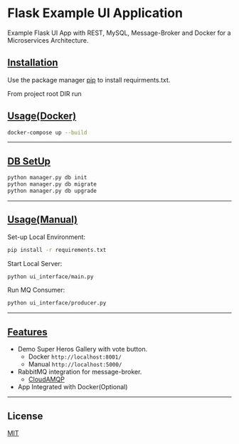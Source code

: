 # Flask Example UI Application

Example Flask UI App with REST, MySQL, Message-Broker and Docker for a Microservices Architecture.

## <u>Installation</u>

Use the package manager [pip](https://pip.pypa.io/en/stable/) to install requirments.txt.

From project root DIR run

## <u>Usage(Docker)</u>

```bash
docker-compose up --build
```

---

## <u>DB SetUp</u>

```bash
python manager.py db init
python manager.py db migrate
python manager.py db upgrade
```

---

## <u>Usage(Manual)</u>

Set-up Local Environment:

```bash
pip install -r requirements.txt
```

Start Local Server:

```bash
python ui_interface/main.py
```

Run MQ Consumer:

```bash
python ui_interface/producer.py
```

---

## <u>Features</u>

* Demo Super Heros Gallery with vote button.
  * Docker `http://localhost:8001/`
  * Manual `http://localhost:5000/`
* RabbitMQ integration for message-broker.
  * [CloudAMQP](https://www.cloudamqp.com/)
* App Integrated with Docker(Optional)

---

## License

[MIT](https://choosealicense.com/licenses/mit/)